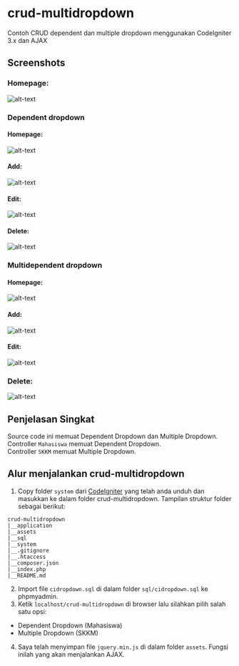 # crud-multidropdown
Contoh CRUD dependent dan multiple dropdown menggunakan CodeIgniter 3.x dan AJAX

## Screenshots
### Homepage: <br>
![alt-text](https://github.com/satyakresna/codeigniter-example/blob/master/crud-multidropdown/screenshots/homepage.png "Homepage") <br>

### Dependent dropdown <br>
#### Homepage: <br>
![alt-text](https://github.com/satyakresna/codeigniter-example/blob/master/crud-multidropdown/screenshots/dependent%20dropdown.png "Dependent Dropdown homepage")<br>
#### Add: <br>
![alt-text](https://github.com/satyakresna/codeigniter-example/blob/master/crud-multidropdown/screenshots/dependent%20dropdown%20add.png "Dependent Dropdown Add")<br>
#### Edit: <br>
![alt-text](https://github.com/satyakresna/codeigniter-example/blob/master/crud-multidropdown/screenshots/dependent%20dropdown%20edit.png "Dependent Dropdown Edit")<br>
#### Delete: <br>
![alt-text](https://github.com/satyakresna/codeigniter-example/blob/master/crud-multidropdown/screenshots/dependent%20dropdown%20delete.png "Dependent Dropdown Delete")<br>

### Multidependent dropdown <br>
#### Homepage: <br>
![alt-text](https://github.com/satyakresna/codeigniter-example/blob/master/crud-multidropdown/screenshots/Multidependent%20dropdown.png "Multidependent dropdown homepage")<br>
#### Add: <br>
![alt-text](https://github.com/satyakresna/codeigniter-example/blob/master/crud-multidropdown/screenshots/Multidependent%20dropdown%20add.png "Dependent Dropdown Add")<br>
#### Edit: <br>
![alt-text](https://github.com/satyakresna/codeigniter-example/blob/master/crud-multidropdown/screenshots/Multidependent%20dropdown%20edit.png "Multidependent dropdown Edit")<br>
### Delete: <br>
![alt-text](https://github.com/satyakresna/codeigniter-example/blob/master/crud-multidropdown/screenshots/Multidependent%20dropdown%20delete.png "Multidependent dropdown Delete")<br>

## Penjelasan Singkat
Source code ini memuat Dependent Dropdown dan Multiple Dropdown. <br>
Controller `Mahasiswa` memuat Dependent Dropdown. <br>
Controller `SKKM` memuat Multiple Dropdown. <br>

## Alur menjalankan crud-multidropdown
1. Copy folder `system` dari [CodeIgniter](https://codeigniter.com/download) yang telah anda unduh dan masukkan ke dalam folder crud-multidropdown.
Tampilan struktur folder sebagai berikut:
```
crud-multidropdown
|__application
|__assets
|__sql
|__system
|__.gitignore
|__.htaccess
|__composer.json
|__index.php
|__README.md
```
2. Import file `cidropdown.sql` di dalam folder `sql/cidropdown.sql` ke phpmyadmin.
3. Ketik `localhost/crud-multidropdown` di browser lalu silahkan pilih salah satu opsi:

  * Dependent Dropdown (Mahasiswa)
  * Multiple Dropdown (SKKM)

4. Saya telah menyimpan file `jquery.min.js` di dalam folder `assets`. Fungsi inilah yang akan menjalankan AJAX.
